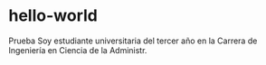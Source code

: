 # hello-world
Prueba
Soy estudiante universitaria del tercer año en la Carrera de Ingeniería en  Ciencia de la Administr.
